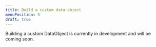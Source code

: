 ```yaml
---
title: Build a custom data object
menuPosition: 5
draft: true
---
```


Building a custom DataObject is currently in development and will be coming soon.
